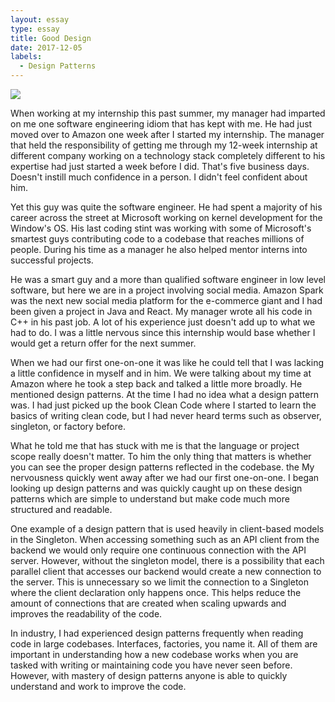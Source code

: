 ```yaml
---
layout: essay
type: essay
title: Good Design
date: 2017-12-05
labels:
  - Design Patterns
---
```



<img class="ui small right floated spaced image" src="http://www.pearlwhitemedia.com/wp-content/uploads/2017/10/presentation.design.jpg">

When working at my internship this past summer, my manager had imparted on me one software engineering idiom that has kept with me. He had just moved over to Amazon one week after I started my internship. The manager that held the responsibility of getting me through my 12-week internship at different company working on a technology stack completely different to his expertise had just started a week before I did. That's five business days. Doesn't instill much confidence in a person. I didn't feel confident about him.

Yet this guy was quite the software engineer. He had spent a majority of his career across the street at Microsoft working on kernel development for the Window's OS. His last coding stint was working with some of Microsoft's smartest guys contributing code to a codebase that reaches millions of people. During his time as a manager he also helped mentor interns into successful projects.

He was a smart guy and a more than qualified software engineer in low level software, but here we are in a project involving social media. Amazon Spark was the next new social media platform for the e-commerce giant and I had been given a project in Java and React. My manager wrote all his code in C++ in his past job. A lot of his experience just doesn't add up to what we had to do. I was a little nervous since this internship would base whether I would get a return offer for the next summer.

When we had our first one-on-one it was like he could tell that I was lacking a little confidence in myself and in him. We were talking about my time at Amazon where he took a step back and talked a little more broadly. He mentioned design patterns. At the time I had no idea what a design pattern was. I had just picked up the book Clean Code where I started to learn the basics of writing clean code, but I had never heard terms such as observer, singleton, or factory before.

What he told me that has stuck with me is that the language or project scope really doesn't matter. To him the only thing that matters is whether you can see the proper design patterns reflected in the codebase. the My nervousness quickly went away after we had our first one-on-one. I began looking up design patterns and was quickly caught up on these design patterns which are simple to understand but make code much more structured and readable.

One example of a design pattern that is used heavily in client-based models in the Singleton. When accessing something such as an API client from the backend we would only require one continuous connection with the API server. However, without the singleton model, there is a possibility that each parallel client that accesses our backend would create a new connection to the server. This is unnecessary so we limit the connection to a Singleton where the client declaration only happens once. This helps reduce the amount of connections that are created when scaling upwards and improves the readability of the code.

In industry, I had experienced design patterns frequently when reading code in large codebases. Interfaces, factories, you name it. All of them are important in understanding how a new codebase works when you are tasked with writing or maintaining code you have never seen before. However, with mastery of design patterns anyone is able to quickly understand and work to improve the code.
